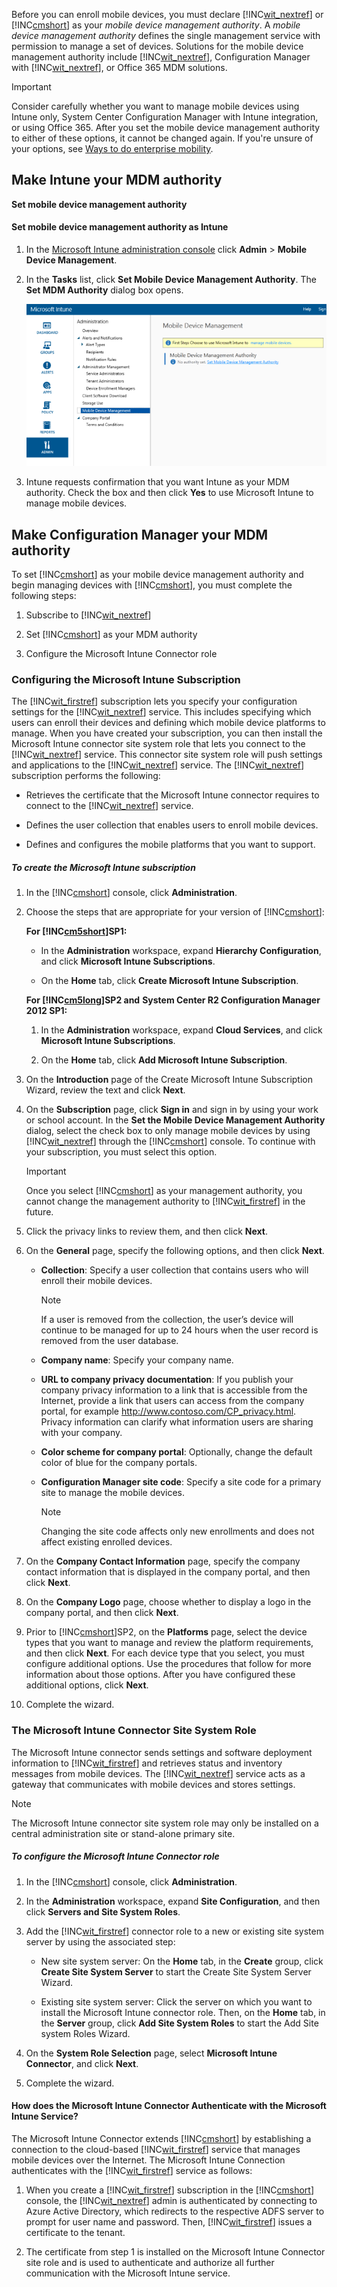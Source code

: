 Before you can enroll mobile devices, you must declare [!INC[wit_nextref](../Token/wit_nextref_md.md)] or [!INC[cmshort](../Token/cmshort_md.md)] as your *mobile device management authority*. A  *mobile device management authority* defines the single management service with permission to manage a set of devices.  Solutions for the mobile device management authority include [!INC[wit_nextref](../Token/wit_nextref_md.md)], Configuration Manager with [!INC[wit_nextref](../Token/wit_nextref_md.md)], or Office 365 MDM solutions.

> [!IMPORTANT]
> Consider carefully whether you want to manage mobile devices using Intune only, System Center Configuration Manager with Intune integration, or using Office 365. After you set the mobile device management authority to either of these options, it cannot be changed again. If you're unsure of your options, see [Ways to do enterprise mobility](../Topic/Ways_to_do_enterprise_mobility.md).

## Make Intune your MDM authority
**Set mobile device management authority**

#### Set mobile device management authority as Intune

1. In the [Microsoft Intune administration console](http://manage.microsoft.com) click **Admin** &gt; **Mobile Device Management**.

2. In the **Tasks** list, click **Set Mobile Device Management Authority**. The **Set MDM Authority** dialog box opens.

   ![](../Image/Intune_MDM_Authority.bmp)

3. Intune requests confirmation that you want Intune as your MDM authority. Check the box and then click **Yes** to use Microsoft Intune to manage mobile devices.

## Make Configuration Manager your MDM authority
To set [!INC[cmshort](../Token/cmshort_md.md)] as your mobile device management authority and begin managing devices with [!INC[cmshort](../Token/cmshort_md.md)], you must complete the following steps:

1. Subscribe to [!INC[wit_nextref](../Token/wit_nextref_md.md)]

2. Set [!INC[cmshort](../Token/cmshort_md.md)] as your MDM authority

3. Configure the Microsoft Intune Connector role

### <a name="bkmk_witsub"></a>Configuring the Microsoft Intune Subscription
The [!INC[wit_firstref](../Token/wit_firstref_md.md)] subscription lets you specify your configuration settings for the [!INC[wit_nextref](../Token/wit_nextref_md.md)] service. This includes specifying which users can enroll their devices and defining which mobile device platforms to manage. When you have created your subscription, you can then install the Microsoft Intune connector site system role that lets you connect to the [!INC[wit_nextref](../Token/wit_nextref_md.md)] service. This connector site system role will push settings and applications to the [!INC[wit_nextref](../Token/wit_nextref_md.md)] service. The [!INC[wit_nextref](../Token/wit_nextref_md.md)] subscription performs the following:

- Retrieves the certificate that the Microsoft Intune connector requires to connect to the [!INC[wit_nextref](../Token/wit_nextref_md.md)] service.

- Defines the user collection that enables users to enroll mobile devices.

- Defines and configures the mobile platforms that you want to support.

##### To create the Microsoft Intune subscription

1. In the [!INC[cmshort](../Token/cmshort_md.md)] console, click **Administration**.

2. Choose the steps that are appropriate for your version of [!INC[cmshort](../Token/cmshort_md.md)]:

   **For [!INC[cm5short](../Token/cm5short_md.md)]SP1:**

   - In the **Administration** workspace, expand **Hierarchy Configuration**, and click **Microsoft Intune Subscriptions**.

   - On the **Home** tab, click **Create Microsoft Intune Subscription**.

   **For [!INC[cm5long](../Token/cm5long_md.md)]SP2 and**
   **System Center R2 Configuration Manager 2012 SP1:**

   1. In the **Administration** workspace, expand **Cloud Services**, and click **Microsoft Intune Subscriptions**.

   2. On the **Home** tab, click **Add Microsoft Intune Subscription**.

3. On the **Introduction** page of the Create Microsoft Intune Subscription Wizard, review the text and click **Next**.

4. On the **Subscription** page, click **Sign in** and sign in by using your work or school account. In the **Set the Mobile Device Management Authority** dialog, select the check box to only manage mobile devices by using [!INC[wit_nextref](../Token/wit_nextref_md.md)] through the [!INC[cmshort](../Token/cmshort_md.md)] console. To continue with your subscription, you must select this option.

   > [!IMPORTANT]
   > Once you select [!INC[cmshort](../Token/cmshort_md.md)] as your management authority, you cannot change the management authority to [!INC[wit_firstref](../Token/wit_firstref_md.md)] in the future.

5. Click the privacy links to review them, and then click **Next**.

6. On the **General** page, specify the following options, and then click **Next**.

   - **Collection**: Specify a user collection that contains users who will enroll their mobile devices.

      > [!NOTE]
      > If a user is removed from the collection, the user’s device will continue to be managed for up to 24 hours when the user record is removed from the user database.

   - **Company name**: Specify your company name.

   - **URL to company privacy documentation**: If you publish your company privacy information to a link that is accessible from the Internet, provide a link that users can access from the company portal, for example http://www.contoso.com/CP_privacy.html. Privacy information can clarify what information users are sharing with your company.

   - **Color scheme for company portal**: Optionally, change the default color of blue for the company portals.

   - **Configuration Manager site code**: Specify a site code for a primary site to manage the mobile devices.

      > [!NOTE]
      > Changing the site code affects only new enrollments and does not affect existing enrolled devices.

7. On the **Company Contact Information** page, specify the company contact information that is displayed in the company portal, and then click **Next**.

8. On the **Company Logo** page, choose whether to display a logo in the company portal, and then click **Next**.

9. Prior to [!INC[cmshort](../Token/cmshort_md.md)]SP2, on the **Platforms** page, select the device types that you want to manage and review the platform requirements, and then click **Next**. For each device type that you select, you must configure additional options. Use the procedures that follow for more information about those options. After you have configured these additional options, click **Next**.

10. Complete the wizard.

### <a name="bkmk_WITconn"></a>The Microsoft Intune Connector Site System Role
The Microsoft Intune connector sends settings and software deployment information to [!INC[wit_firstref](../Token/wit_firstref_md.md)] and retrieves status and inventory messages from mobile devices. The [!INC[wit_nextref](../Token/wit_nextref_md.md)] service acts as a gateway that communicates with mobile devices and stores settings.

> [!NOTE]
> The Microsoft Intune connector site system role may only be installed on a central administration site or stand-alone primary site.

##### To configure the Microsoft Intune Connector role

1. In the [!INC[cmshort](../Token/cmshort_md.md)] console, click **Administration**.

2. In the **Administration** workspace, expand **Site Configuration**, and then click **Servers and Site System Roles**.

3. Add the [!INC[wit_firstref](../Token/wit_firstref_md.md)] connector role to a new or existing site system server by using the associated step:

   - New site system server: On the **Home** tab, in the **Create** group, click **Create Site System Server** to start the Create Site System Server Wizard.

   - Existing site system server: Click the server on which you want to install the Microsoft Intune connector role. Then, on the **Home** tab, in the **Server** group, click **Add Site System Roles** to start the Add Site system Roles Wizard.

4. On the **System Role Selection** page, select **Microsoft Intune Connector**, and click **Next**.

5. Complete the wizard.

#### How does the Microsoft Intune Connector Authenticate with the Microsoft Intune Service?
The Microsoft Intune Connector extends [!INC[cmshort](../Token/cmshort_md.md)] by establishing a connection to the cloud-based [!INC[wit_firstref](../Token/wit_firstref_md.md)] service that manages mobile devices over the Internet. The Microsoft Intune Connection authenticates with the [!INC[wit_firstref](../Token/wit_firstref_md.md)] service as follows:

1. When you create a [!INC[wit_firstref](../Token/wit_firstref_md.md)] subscription in the [!INC[cmshort](../Token/cmshort_md.md)] console, the [!INC[wit_nextref](../Token/wit_nextref_md.md)] admin is authenticated by connecting to Azure Active Directory, which redirects to the respective ADFS server to prompt for user name and password. Then, [!INC[wit_firstref](../Token/wit_firstref_md.md)] issues a certificate to the tenant.

2. The certificate from step 1 is installed on the Microsoft Intune Connector site role and is used to authenticate and authorize all further communication with the Microsoft Intune service.


